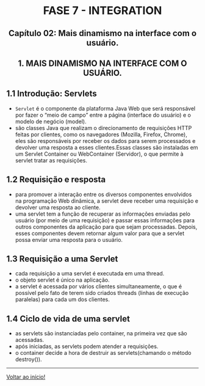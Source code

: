 <div id="fase07" align="center">
<h1>FASE 7 - INTEGRATION</h1>
<h2>Capítulo 02: Mais dinamismo na interface com o usuário.</h2>
</div>

<div align="center">
<h2>1. MAIS DINAMISMO NA INTERFACE COM O USUÁRIO.</h2>
</div>

## 1.1 Introdução: Servlets

- `Servlet` é o componente da plataforma Java Web que será responsável por fazer o “meio de campo” entre a página (interface do usuário) e o modelo de negócio (model).
- são classes Java que realizam o direcionamento de requisições HTTP feitas por clientes, como os navegadores (Mozilla, Firefox, Chrome), eles são responsáveis por receber os dados para serem processados e devolver uma resposta a esses clientes.Essas classes são instaladas em um Servlet Container ou WebContainer (Servidor), o que permite à servlet tratar as requisições.

## 1.2 Requisição e resposta

- para promover a interação entre os diversos componentes envolvidos na programação Web dinâmica, a servlet deve receber uma requisição e devolver uma resposta ao cliente.
- uma servlet tem a função de recuperar as informações enviadas pelo usuário (por meio de uma requisição) e passar essas informações para outros componentes da aplicação para que sejam processadas. Depois, esses componentes devem retornar algum valor para que a servlet possa enviar uma resposta para o usuário.

## 1.3 Requisição a uma Servlet

- cada requisição a uma servlet é executada em uma thread.
- o objeto servlet é único na aplicação.
- a servlet é acessada por vários clientes simultaneamente, o que é possível pelo fato de terem sido criados threads (linhas de execução paralelas) para cada um dos clientes.

## 1.4 Ciclo de vida de uma servlet

- as servlets são instanciadas pelo container, na primeira vez que são acessadas.
- após iniciadas, as servlets podem atender a requisições.
- o container decide a hora de destruir as servlets(chamando o método destroy()).








--- 

[Voltar ao início!](https://github.com/monicaquintal/fintech)